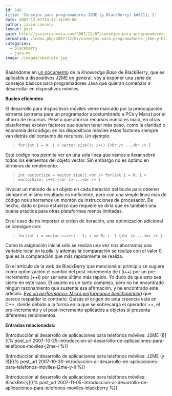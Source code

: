 ```yaml
---
id: 149
title: 'Consejos para programadores J2ME (y BlackBerry) &#8211; 1'
date: 2007-12-07T14:42:14+00:00
author: javiercancela
layout: post
guid: http://javiercancela.com/2007/12/07/consejos-para-programadores-j2me-y-blackberry-1/
permalink: /index.php/2007/12/07/consejos-para-programadores-j2me-y-blackberry-1/
categories:
  - blackberry
  - java-me
image: /images/obsolete.jpg
---
```

Basándome en [un documento](http://www.blackberry.com/knowledgecenterpublic/livelink.exe/fetch/2000/348583/800451/800783/What_is_-_Programming_Tips-_General_Coding_Tips.html?nodeid=800465&vernum=0 "General Coding Tips") de la _Knowledge Base_ de BlackBerry, que es aplicable a dispositivos J2ME en general, voy a exponer una serie de consejos básicos para programadores Java que quieran comenzar a desarrollar en dispositivos móviles.

**Bucles eficientes**

El desarrollo para dispositivos móviles viene marcado por la preocupación extrema (extrema para un programador acostumbrado a PCs y Macs) por el ahorro de recursos. Pese a que ahorrar recursos nunca es malo, en otras plataformas existen factores que suelen tener más peso, como la claridad o economía del código; en los dispositivos móviles estos factores siempre van detrás del consumo de recursos. Un ejemplo:

> `for(int i = 0; i < vector.size(); i++) {<br />
...<br />
}`

Este código nos permite ver en una sola línea que vamos a iterar sobre todos los elementos del objeto vector. Sin embargo no es óptimo en términos de rendimiento:

> `int vectorSize = vector.size();<br />
for(int i = 0; i < vectorSize; i++) {<br />
...<br />
}`

Invocar un método de un objeto en cada iteración del bucle para obtener siempre el mismo resultado es ineficiente, pero con una simple línea más de código nos ahorramos un montón de instrucciones de procesador. De hecho, dado el poco esfuerzo que requiere yo diría que es también una buena práctica para otras plataformas menos limitadas.

En el caso de no importar el orden de iteración, una optimización adicional se consigue con:

> `for(int i = vector.size() - 1; i == 0; i--) {<br />
...<br />
}`

Como la asignación inicial sólo se realiza una vez nos ahorramos una variable local en la pila; y además la comparación se realiza con el valor 0, que es la comparación que más rápidamente se realiza.

En el artículo de la web de BlackBerry que mencioné al principio se sugiere como optimización el cambio del post-incremento de i (i++) por un pre-incremento (++i) por ser este último más rápido. Yo dudo de que esto sea cierto en este caso. El asunto es un tanto complejo, pero no he encontrado ningún razonamiento que sustente esa afirmación, y he encontrado este artículo: [_Eye on performance: Micro performance benchmarking_](http://www.ibm.com/developerworks/library/j-perf12053.html) que parece respaldar lo contrario. Quizás el origen de esta creencia está en C++, donde debido a la forma en la que se sobrecarga el operador ++, el pre-incremento y el post-incremento aplicados a objetos sí presenta diferentes rendimientos.

**Entradas relacionadas:**
  
[Introducción al desarrollo de aplicaciones para teléfonos móviles: J2ME (I)]({% post_url 2007-10-25-introduccion-al-desarrollo-de-aplicaciones-para-telefonos-moviles-j2me-i %})
  
[Introducción al desarrollo de aplicaciones para teléfonos móviles: J2ME (y II)]({% post_url 2007-10-30-introduccion-al-desarrollo-de-aplicaciones-para-telefonos-moviles-j2me-y-ii %})
  
[Introducción al desarrollo de aplicaciones para teléfonos móviles: BlackBerry]({% post_url 2007-11-05-introduccion-al-desarrollo-de-aplicaciones-para-telefonos-moviles-blackberry %})